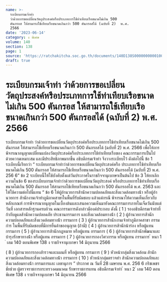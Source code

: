```yaml
---
name: >-
  ระเบียบกรมเจ้าท่า
  ว่าด้วยการขอเปลี่ยนวัตถุประสงค์หรือประเภทการใช้ท่าเทียบเรือขนาดไม่เกิน 500
  ตันกรอส ให้สามารถใช้เทียบเรือขนาดเกินกว่า 500 ตันกรอสได้ (ฉบับที่ 2)  พ.ศ.
  2566
date: '2023-06-14'
category: ง พิเศษ
volume: 140
section: 138
page: 1
source: 'https://ratchakitcha.soc.go.th/documents/140D138S0000000000100.pdf'
draft: true
---
```


# ระเบียบกรมเจ้าท่า ว่าด้วยการขอเปลี่ยนวัตถุประสงค์หรือประเภทการใช้ท่าเทียบเรือขนาดไม่เกิน 500 ตันกรอส ให้สามารถใช้เทียบเรือขนาดเกินกว่า 500 ตันกรอสได้ (ฉบับที่ 2)  พ.ศ. 2566

ระเบียบกรมเจ้าท่า ว่าด้วยการขอเปลี่ยนวัตถุประสงค์หรือประเภทการใช้ท่าเทียบเรือขนาดไม่เกิน 500 ตันกรอส ให้สามารถใช้เทียบเรือขนาดเกินกว่า 500 ตันกรอสได้ (ฉบับที่ 2) พ.ศ. 2566 เพื่อให้การพิจารณาอนุญาตเปลี่ยนแปลงวัตถุประสงค์หรือประเภทการใช้ท่าเทียบเรือของ คณะกรรมการเป็นไปด้วยความเหมาะสม และมีประสิทธิภาพมากขึ้น อธิบดีกรมเจ้าท่า จึงวางระเบียบไว้ ดังต่อไปนี้ ข้อ 1 ระเบียบนี้เรียกว่า “ ระเบียบกรมเจ้าท่าว่าด้วยการขอเปลี่ยนวัตถุประสงค์หรือ ประเภทการใช้ท่าเทียบเรือขนาดไม่เกิน 500 ตันกรอส ให้สามารถใช้เทียบเรือขนาดเกินกว่า 500 ตันกรอสได้ (ฉบับที่ 2) พ.ศ. 256 6” ข้อ 2 ระเบียบนี้ให้ใช้บังคับตั้งแต่วันประกาศในราชกิจจานุเบกษาเป็นต้นไป ข้อ 3 ให้ยกเลิกความในข้อ 6 ของระเบียบกรมเจ้าท่าว่าด้วยการขอเปลี่ยนวัตถุประสงค์ หรือประเภทการใช้ท่าเทียบเรือขนาดไม่เกิน 500 ตันกรอส ให้สามารถใช้เทียบเรือขนาดเกินกว่า 500 ตันกรอสได้ พ.ศ. 2563 และให้ใช้ความต่อไปนี้แทน “ ข้อ 6 ให้ผู้อ้านวยการส้านักความปลอดภัยและสิ่งแวดล้อมทางน้้า หรือผู้อ้านวยการ ส้านักงานเจ้าท่าภูมิภาคสาขาในพื้นที่รับผิดชอบ แล้วแต่กรณี พิจารณาให้ความเห็นเกี่ยวกับหลักเกณฑ์ การพิจารณาอนุญาตในเบื้องต้นและเสนอความเห็นมายังคณะกรรมการภายในเจ็ดวันนับแต่วันที่ เอกสารหลักฐานครบถ้วน คณะกรรมการดังกล่าวมีองค์ประกอบ ดังนี้ ( 1 ) รองอธิบดีกรมเจ้าท่าที่ก้ากับดูแลส้านักความปลอดภัย ประธานกรรมการ และสิ่งแวดล้อมทางน้้า ( 2 ) ผู้อ้านวยการส้านักความปลอดภัยและสิ่งแวดล้อมทางน้้า กรรมการ ( 3 ) ผู้อ้านวยการส้านักงานเจ้าท่าภูมิภาคสาขา กรรมกำร ในพื้นที่รับผิดชอบที่มีการยื่นค้าขออนุญาต (ถ้ามี) ( 4 ) ผู้อ้านวยการส้านักน้าร่อง หรือผู้แทน กรรมการ ( 5 ) ผู้อ้านวยการส้านักกฎหมาย หรือผู้แทน กรรมการ ( 6 ) ผู้อ้านวยการส้านักพัฒนาและบ้ารุงรักษาทางน้้า หรือผู้แทน กรรมการ ( 7 ) ผู้อ้านวยการกองวิศวกรรม หรือผู้แทน กรรมการ ้ หนา 1 ่ เลม 140 ตอนพิเศษ 138 ง ราชกิจจานุเบกษา 14 มิถุนายน 2566

( 8 ) ผู้อ้านวยการกองส้ารวจและแผนที่ หรือผู้แทน กรรมการ ( 9 ) หัวหน้ากลุ่มสิ่งแวดล้อม ส้านักความปลอดภัยและสิ่งแวดล้อมทางน้้า กรรมการ ( 10 ) หัวหน้ากลุ่มตรวจท่า ส้านักความปลอดภัยและสิ่งแวดล้อมทางน้้า กรรมการและ เลขานุการ ” ประกาศ ณ วันที่ 28 เมษายน พ.ศ. 256 6 กริชเพชร ชัยช่วย ผู้ตรวจราชการกระทรวงคมนาคม รักษาราชการแทน อธิบดีกรมเจ้าท่า ้ หนา 2 ่ เลม 140 ตอนพิเศษ 138 ง ราชกิจจานุเบกษา 14 มิถุนายน 2566
